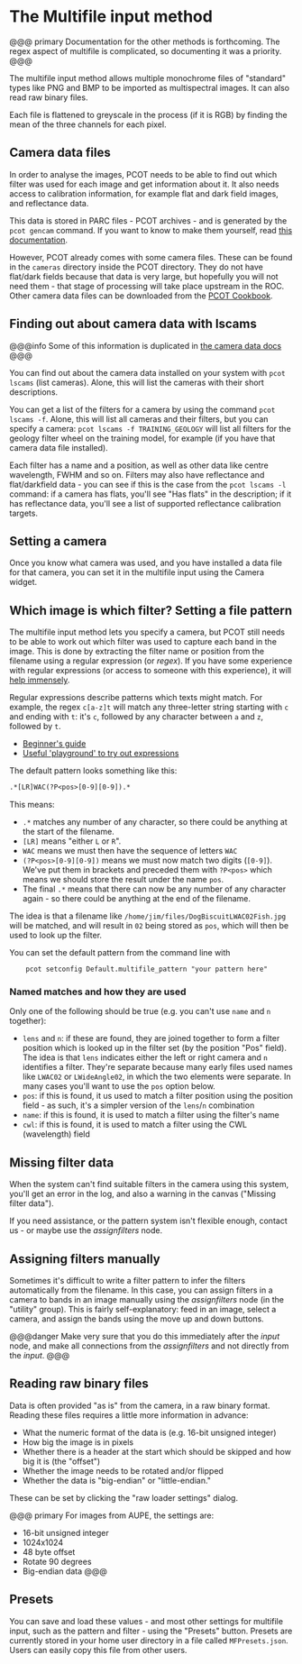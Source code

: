 # The Multifile input method

@@@ primary
Documentation for the other methods is forthcoming.
The regex aspect of multifile is complicated, so documenting it was 
a priority.
@@@

The multifile input method allows multiple monochrome files of "standard"
types like PNG and BMP to be imported as multispectral images. It can
also read raw binary files.

Each file is flattened to greyscale in the process (if it is RGB) by finding
the mean of the three channels for each pixel.


## Camera data files

In order to analyse the images,
PCOT needs to be able to find out which filter was used for each image
and get information about it. It also needs access to calibration information,
for example flat and dark field images, and reflectance data.

This data is stored in PARC files - PCOT archives - and is 
generated by the `pcot gencam` command. If you want to know to make them
yourself, read [this documentation](/userguide/cameradata).

However, PCOT already comes with some camera files. These can be found
in the `cameras` directory inside the PCOT directory. They do not have
flat/dark fields because that data is very large, but hopefully you
will not need them - that stage of processing will take place
upstream in the ROC. Other camera data files can be downloaded
from the [PCOT Cookbook](http://pcot.aber.ac.uk/).

## Finding out about camera data with lscams

@@@info
Some of this information is duplicated in [the camera data docs](/userguide/cameradata#listing-camera-data-using-pcot)
@@@

You can find out about the camera data installed on your system
with `pcot lscams` (list cameras). Alone, this will list the cameras
with their short descriptions.

You can get a list of the filters for a camera by using the 
command `pcot lscams -f`. Alone, this will list all cameras and their
filters, but you can specify a camera: `pcot lscams -f TRAINING_GEOLOGY`
will list all filters for the geology filter wheel on the training model,
for example (if you have that camera data file installed).

Each filter has a name and a position, as well as other data like centre
wavelength, FWHM and so on. Filters may also have reflectance and 
flat/darkfield data - you can see if this is the case from the 
`pcot lscams -l` command: if a camera has flats, you'll see "Has flats" in
the description; if it has reflectance data, you'll see a list of 
supported reflectance calibration targets.

## Setting a camera

Once you know what camera was used, and you have installed a data
file for that camera, you can set it in the multifile input
using the Camera widget.

## Which image is which filter? Setting a file pattern


The multifile input method lets you specify a camera, but PCOT still needs to
be able to work out which filter was used to capture each band in the image.
This is done by extracting the filter name or position from the filename using
a regular expression (or *regex*). If you have some experience with regular
expressions (or access to someone with this experience), it will [help
immensely](https://xkcd.com/208/).

Regular expressions describe patterns which texts might match. For example,
the regex `c[a-z]t` will match any three-letter string starting with `c` and
ending with `t`: it's `c`, followed by any character between `a` and `z`, 
followed by `t`.

* [Beginner's guide](https://www.regular-expressions.info/index.html)
* [Useful 'playground' to try out expressions](https://regex101.com/)

The default pattern looks something like this:
```txt
.*[LR]WAC(?P<pos>[0-9][0-9]).*
```

This means:

* `.*` matches any number of any character, so there could be anything
at the start of the filename.
* `[LR]` means "either `L` or `R`".
* `WAC` means we must then have the sequence of letters `WAC`
* `(?P<pos>[0-9][0-9])` means we must now match two digits (`[0-9]`). We've
put them in brackets and preceded them with `?P<pos>` which means we should
store the result under the name `pos`.
* The final `.*` means that there can now be any number of any character again -
so there could be anything at the end of the filename.

The idea is that a filename like `/home/jim/files/DogBiscuitLWAC02Fish.jpg`
will be matched, and will result in `02` being stored as `pos`, which will
then be used to look up the filter. 

You can set the default pattern from the command line with
```
    pcot setconfig Default.multifile_pattern "your pattern here"
```


### Named matches and how they are used

Only one of the following should be true (e.g. you can't use
`name` and `n` together):

* `lens` and `n`: if these are found, they are joined together
to form a filter position which is looked up in the filter set (by
the position "Pos" field).
The idea is that `lens` indicates either the left or right camera
and `n` identifies a filter. They're separate because many early
files used names like `LWAC02` or `LWideAngle02`, in which the
two elements were separate. In many cases you'll want to use the `pos`
option below.
* `pos`: if this is found, it us used to match a filter position using the
position field - as such, it's a simpler version of the `lens`/`n` combination
* `name`: if this is found, it is used to match a filter using the filter's
name
* `cwl`: if this is found, it is used to match a filter using the CWL
(wavelength) field

## Missing filter data

When the system can't find suitable filters in the camera using this
system, you'll get an error in the log, and also a warning in the canvas
("Missing filter data").

If you need assistance, or the pattern system isn't flexible enough, contact
us - or maybe use the *assignfilters* node.

## Assigning filters manually

Sometimes it's difficult to write a filter pattern to infer the
filters automatically from the filename. In this case, 
you can assign filters in a camera to bands in an image manually
using the *assignfilters* node (in the "utility" group). This is 
fairly self-explanatory: feed in an image, select a camera, and assign
the bands using the move up and down buttons.

@@@danger
Make very sure that you do this immediately after the *input* node,
and make all connections from the *assignfilters* and not directly
from the *input*.
@@@

## Reading raw binary files

Data is often provided "as is" from the camera, in a raw binary format.
Reading these files requires a little more information in advance:

* What the numeric format of the data is (e.g. 16-bit unsigned integer)
* How big the image is in pixels
* Whether there is a header at the start which should be skipped and
how big it is (the "offset")
* Whether the image needs to be rotated and/or flipped
* Whether the data is "big-endian" or "little-endian."

These can be set by clicking the "raw loader settings" dialog. 

@@@ primary
For images from AUPE, the settings are:

* 16-bit unsigned integer
* 1024x1024
* 48 byte offset
* Rotate 90 degrees
* Big-endian data
@@@

## Presets
You can save
and load these values - and most other settings for multifile input, such
as the pattern and filter - using the "Presets" button. Presets are currently stored
in your home user directory in a file called `MFPresets.json`. Users can
easily copy this file from other users.

